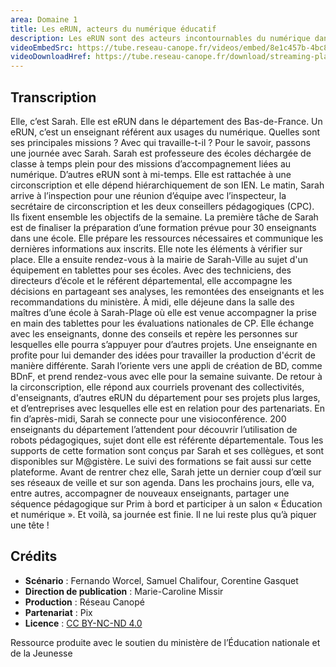 ```yaml
---
area: Domaine 1
title: Les eRUN, acteurs du numérique éducatif
description: Les eRUN sont des acteurs incontournables du numérique dans le premier degré. Découvez-en plus concernant leurs missions et leurs responsabilités en visionnant cette vidéo !
videoEmbedSrc: https://tube.reseau-canope.fr/videos/embed/8e1c457b-4bc8-44b2-b6e6-cbac4f611442
videoDownloadHref: https://tube.reseau-canope.fr/download/streaming-playlists/hls/videos/8e1c457b-4bc8-44b2-b6e6-cbac4f611442-1080-fragmented.mp4
---
```


## Transcription

Elle, c’est Sarah. Elle est eRUN dans le département des Bas-de-France. Un eRUN, c’est un enseignant référent aux usages du numérique. Quelles sont ses principales missions ? Avec qui travaille-t-il ? Pour le savoir, passons une journée avec Sarah.
Sarah est professeure des écoles déchargée de classe à temps plein pour des missions d’accompagnement liées au numérique. D’autres eRUN sont à mi-temps. Elle est rattachée à une circonscription et elle dépend hiérarchiquement de son IEN.
Le matin, Sarah arrive à l’inspection pour une réunion d’équipe avec l’inspecteur,
la secrétaire de circonscription et les deux conseillers pédagogiques (CPC). Ils fixent ensemble les objectifs de la semaine. La première tâche de Sarah est de finaliser la préparation d’une formation prévue pour 30 enseignants dans une école. Elle prépare les ressources nécessaires et communique les dernières informations aux inscrits. Elle note les éléments à vérifier sur place.
Elle a ensuite rendez-vous à la mairie de Sarah-Ville au sujet d'un équipement en tablettes pour ses écoles. Avec des techniciens, des directeurs d’école et le référent départemental, elle accompagne les décisions en partageant ses analyses, les remontées des enseignants et les recommandations du ministère.
À midi, elle déjeune dans la salle des maîtres d’une école à Sarah-Plage où elle est venue accompagner la prise en main des tablettes pour les évaluations nationales de CP. Elle échange avec les enseignants, donne des conseils et repère les personnes sur lesquelles elle pourra s’appuyer pour d’autres projets. Une enseignante en profite pour lui demander des idées pour travailler la production d'écrit de manière différente. Sarah l’oriente vers une appli de création de BD, comme BDnF, et prend rendez-vous avec elle pour la semaine suivante.
De retour à la circonscription, elle répond aux courriels provenant des collectivités, d'enseignants, d’autres eRUN du département pour ses projets plus larges, et d’entreprises avec lesquelles elle est en relation pour des partenariats.
En fin d’après-midi, Sarah se connecte pour une visioconférence. 200 enseignants du département l’attendent pour découvrir l’utilisation de robots pédagogiques, sujet dont elle est référente départementale. Tous les supports de cette formation sont conçus par Sarah et ses collègues, et sont disponibles sur M@gistère. Le suivi des formations se fait aussi sur cette plateforme.
Avant de rentrer chez elle, Sarah jette un dernier coup d’œil sur ses réseaux de veille et sur son agenda. Dans les prochains jours, elle va, entre autres, accompagner de nouveaux enseignants, partager une séquence pédagogique sur Prim à bord et participer à un salon
« Éducation et numérique ».
Et voilà, sa journée est finie. Il ne lui reste plus qu’à piquer une tête !

## Crédits

- **Scénario** : Fernando Worcel, Samuel Chalifour, Corentine Gasquet
- **Direction de publication** : Marie-Caroline Missir
- **Production** : Réseau Canopé
- **Partenariat** : Pix
- **Licence** : [CC BY-NC-ND 4.0](https://creativecommons.org/licenses/by-nc-nd/4.0/deed.fr)

Ressource produite avec le soutien du ministère de l’Éducation nationale et de la Jeunesse
